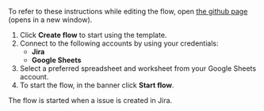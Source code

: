 To refer to these instructions while editing the flow, open [the github page](https://github.com/ot4i/app-connect-templates/tree/master/resources/markdown/Record%20Jira%20issues%20to%20Google%20Sheets_instructions.md) (opens in a new window).

1.	Click **Create flow** to start using the template.
2.	Connect to the following accounts by using your credentials:
    - **Jira** 
    - **Google Sheets**
3.  Select a preferred spreadsheet and worksheet from your Google Sheets account.
4.	To start the flow, in the banner click **Start flow**.

The flow is started when a issue is created in Jira.
